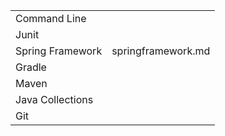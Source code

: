 |                  |                    |
|------------------|--------------------|
| Command Line     |                    |
| Junit            |                    |
| Spring Framework | springframework.md |
| Gradle           |                    |
| Maven            |                    |
| Java Collections |                    |
| Git              |                    |


